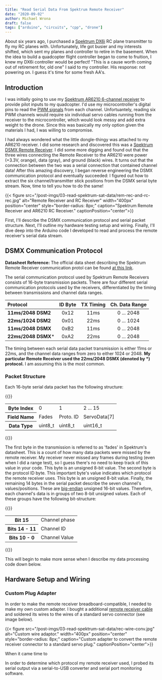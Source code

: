 ```yaml
---
title: "Read Serial Data From Spektrum Remote Receiver"
date: "2020-09-02"
author: Michael Wrona
draft: false
tags: ["arduino", "circuits", "cpp", "drone"]
---
```


About six years ago, I purchased a [Spektrum DX6i](https://www.spektrumrc.com/Products/Default.aspx?ProdId=SPM6630) RC plane transmitter to fly my RC planes with. Unfortunately, life got busier and my interests shifted, which sent my planes and controller to retire in the basement. When the idea to build a quadcopter flight controller began to come to fruition, I knew my DX6i controller would be perfect! "This is a cause worth coming out of retirement for, old one" I said to my controller. His response: not powering on. I guess it's time for some fresh AA's.

## Introduction

I was initially going to use my [Spektrum AR6210 6-channel receiver](https://www.spektrumrc.com/Products/Default.aspx?ProdId=SPMAR6210) to provide pilot inputs to my quadcopter. I'd use my microcontroller's digital pins to read the [PWM signals](https://en.wikipedia.org/wiki/Pulse-width_modulation) from each channel. Unfortuantely, reading six PWM channels would require six individual servo cables running from the receiver to the microcontroller, which would look messy and add extra weight to the drone. Since this was basically my only option given the materials I had, I was willing to compromise.

I had always wondered what the little dongle-thingy was attached to my AR6210 receiver. I did some research and discovered this was a [Spektrum DSMX Remote Receiver](https://www.spektrumrc.com/Products/Default.aspx?ProdID=SPM9645). I did some more digging and found out that the three wires connecting the Remote Receiver to the AR6210 were power (+3.3V, orange), data (gray), and ground (black) wires. It turns out that the connection between the two was a serial connection that contained channel data! After this amazing discovery, I began reverse engineering the DSMX communication protocol and eventually succeeded: I figured out how to extract the six channel/transmitter stick positions from the DSMX serial byte stream. Now, time to tell you how to do the same!

{{< figure src="/post-imgs/03-read-spektrum-sat-data/rem-rec-and-rc-rec.jpg" alt="Remote Receiver and RC Receiver"
width="400px" position="center" style="border-radius: 8px;"
caption="Spektrum Remote Receiver and AR6210 RC Receiver." captionPosition="center">}}

First, I'll describe the DSMX communication protocol and serial packet structure. Next, I'll outline my hardware testing setup and wiring. Finally, I'll dive deep into the Arduino code I developed to read and process the remote receiver's serial data stream.

## DSMX Communication Protocol

**Datasheet Reference:** The official data sheet describing the Spektrum Remote Receiver communication protol can be found [at this link](https://www.spektrumrc.com/ProdInfo/Files/Remote%20Receiver%20Interfacing%20Rev%20A.pdf).

The serial communication protocol used by Spektrum Remote Receivers consists of 16-byte transmission packets. There are four different serial communication protocols used by the receivers, differentiated by the timing between transmissions and channel data ranges.

| Protocol | ID Byte | TX Timing | Ch. Data Range |
| :---     | :---:   | :---:     | :---:          |
| **11ms/2048 DSM2** | 0x12 | 11ms | 0 ... 2048 |
| **22ms/1024 DSM2** | 0x01 | 22ms | 0 ... 1024 |
| **11ms/2048 DSMX** | 0xB2 | 11ms | 0 ... 2048 |
| **22ms/2048 DSMX*** | 0xA2 | 22ms | 0 ... 2048 |

The timing between each serial data packet transmission is either 11ms or 22ms, and the channel data ranges from zero to either 1024 or 2048. **My particular Remote Receiver used the 22ms/2048 DSMX (denoted by \*) protocol.** I am assuming this is the most common.

### Packet Structure

Each 16-byte serial data packet has the following structure:

{{<rawhtml>}}
<table>
    <tr>
        <th>Byte Index</th>
        <td>0</td>
        <td>1</td>
        <td>2 ... 15</td>
    </tr>
    <tr>
        <th>Field Name</th>
        <td>Fades</td>
        <td>Proto. ID</td>
        <td>ServoData[7]</td>
    </tr>
    <tr>
        <th>Data Type</th>
        <td>uint8_t</td>
        <td>uint8_t</td>
        <td>uint16_t</td>
    </tr>
</table>
{{</rawhtml>}}

The first byte in the transmission is referred to as 'fades' in Spektrum's datasheet. This is a count of how many data packets were missed by the remote receiver. My receiver never missed any frames during testing (even when I did a range test), so I guess there's no need to keep track of this value in your code. This byte is an unsigned 8-bit value. The second byte is the protocol ID byte. This important byte's value indicates which protocol the remote receiver uses. This byte is an unsigned 8-bit value. Finally, the remaining 14 bytes in the serial packet describe the seven channel's values/positions. These are [big-endian](https://en.wikipedia.org/wiki/Endianness) unsigned 16-bit values. Therefore, each channel's data is in groups of two 8-bit unsigned values. Each of these groups have the following bit-structure:

{{<rawhtml>}}
<table>
    <tr>
        <th>Bit 15</th>
        <td>Channel phase</td>
    </tr>
    <tr>
        <th>Bits 14 - 11</th>
        <td>Channel ID</td>
    </tr>
    <tr>
        <th>Bits 10 - 0</th>
        <td>Channel Value</td>
    </tr>
</table>
{{</rawhtml>}}

This will begin to make more sense when I describe my data processing code down below.

## Hardware Setup and Wiring

### Custom Plug Adapter

In order to make the remote receiver breadboard-compatible, I needed to make my own custom adapter. I bought a additional [remote receiver cable](https://www.amazon.com/gp/product/B000ND6IXW/ref=ppx_yo_dt_b_asin_title_o07_s00?ie=UTF8&psc=1) and soldered its wires to the wires of a standard servo connector (see image below).

{{< figure src="/post-imgs/03-read-spektrum-sat-data/rec-wire-conv.jpg" alt="Custom wire adaptor."
width="400px" position="center" style="border-radius: 8px;"
caption="Custom adapter to convert the remote receiver connector to a standard servo plug." captionPosition="center">}}

When it came time to 




In order to determine which protocol my remote receiver used, I probed its serial output via a serial-to-USB converter and serial port monitoring software.




<!-- 
Anyways, when I began brainstorming ways to provide pilot inputs to my quadcopter, I came up with two methods:

1. Read the RC receiver's PWM servo outputs, or
2. Read Spektrum Remote Receiver's data



### RC Receiver PWM Signals

The first option was to read the [PWM](https://en.wikipedia.org/wiki/Pulse-width_modulation) servo outputs from my [Spektrum AR6210 6-channel receiver](https://www.spektrumrc.com/Products/Default.aspx?ProdId=SPMAR6210). This is pretty easy and straightforward to accomplish with Arduino microcontrollers. An Arduino's digital pins can measure the duration between pulse rises and falls and compute pulse widths in units of microseconds (us). There are a couple of drawbacks to this method. First and foremost, this method would require six servo cables running from the receiver to the microcontroller, which would look very messy and add extra weight to the quadcopter. Second, simultaneously reading six PWM signals would take precious CPU clock cycles away from computing more important things, such as sensor fusion and flight control algorithms - the very things keeping the drone in the air!

{{< figure src="/post-imgs/03-read-spektrum-sat-data/rem-rec-and-rc-rec.jpg" alt="Remote Receiver and RC Receiver"
width="400px" position="center" style="border-radius: 8px;"
caption="Spektrum Remote Receiver and AR6210 RC Receiver." captionPosition="center">}}

### Spektrum Satellite Receivers

The second option I came up with, and the primary focus of this blog post, was reading the data stream being transmitted by the [Spektrum Remote Receiver](https://www.spektrumrc.com/Products/Default.aspx?ProdID=SPM9645) attached to my AR6210 receiver. The  -->



